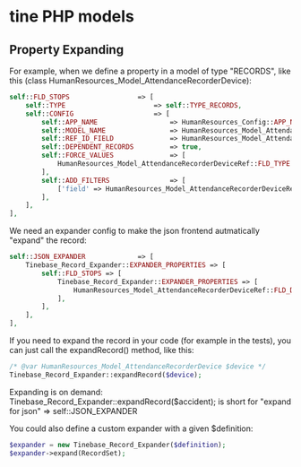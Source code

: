 # tine PHP models

Property Expanding
------

For example, when we define a property in a model of type "RECORDS", like this (class HumanResources_Model_AttendanceRecorderDevice):

~~~ php
self::FLD_STOPS                 => [
    self::TYPE                      => self::TYPE_RECORDS,
    self::CONFIG                    => [
        self::APP_NAME                  => HumanResources_Config::APP_NAME,
        self::MODEL_NAME                => HumanResources_Model_AttendanceRecorderDeviceRef::MODEL_NAME_PART,
        self::REF_ID_FIELD              => HumanResources_Model_AttendanceRecorderDeviceRef::FLD_PARENT_ID,
        self::DEPENDENT_RECORDS         => true,
        self::FORCE_VALUES              => [
            HumanResources_Model_AttendanceRecorderDeviceRef::FLD_TYPE => self::FLD_STOPS,
        ],
        self::ADD_FILTERS               => [
            ['field' => HumanResources_Model_AttendanceRecorderDeviceRef::FLD_TYPE, 'operator' => 'equals', 'value' => self::FLD_STOPS],
        ],
    ],
], 
~~~

We need an expander config to make the json frontend autmatically "expand" the record:

~~~ php
self::JSON_EXPANDER             => [
    Tinebase_Record_Expander::EXPANDER_PROPERTIES => [
        self::FLD_STOPS => [
            Tinebase_Record_Expander::EXPANDER_PROPERTIES => [
                HumanResources_Model_AttendanceRecorderDeviceRef::FLD_DEVICE_ID => [],
            ],
        ],
    ],
],
~~~

If you need to expand the record in your code (for example in the tests), you can just call the expandRecord() method, like this:

~~~ php
/* @var HumanResources_Model_AttendanceRecorderDevice $device */
Tinebase_Record_Expander::expandRecord($device);
~~~

Expanding is on demand: 
Tinebase_Record_Expander::expandRecord($accident); is short for "expand for json" => self::JSON_EXPANDER

You could also define a custom expander with a given $definition:


~~~ php
$expander = new Tinebase_Record_Expander($definition);
$expander->expand(RecordSet);
~~~
